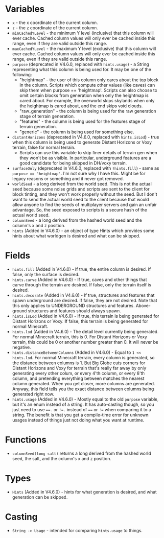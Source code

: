 # Variables

* `x` - the x coordinate of the current column.
* `z` - the z coordinate of the current column.
* `minCachedYLevel` - the minimum Y level (inclusive) that this column will ever cache. Cached column values will only ever be cached inside this range, even if they are valid outside this range.
* `maxCachedYLevel` - the maximum Y level (exclusive) that this column will ever cache. Cached column values will only ever be cached inside this range, even if they are valid outside this range.
* `purpose` (deprecated in V4.6.0, replaced with `hints.usage`) - a String representing what this column is being used for. It may be one of the following:
	* "heightmap" - the user of this column only cares about the top block in the column. Scripts which compute other values (like caves) can skip them when purpose == 'heightmap'. Scripts can also choose to omit certain blocks from generation when only the heightmap is cared about. For example, the overworld skips skylands when only the heightmap is cared about, and the end skips void clouds.
	* "raw_generation" - the column is being used for the raw generation stage of terrain generation.
	* "features" - the column is being used for the features stage of terrain generation.
	* "generic" - the column is being used for something else.
* `distantHorizons` (deprecated in V4.6.0, replaced with `hints.isLod`) - true when this column is being used to generate Distant Horizons or Voxy terrain, false for normal terrain.
	* Scripts can use this variable to skip finer details of terrain gen when they won't be as visible. In particular, underground features are a good candidate for being skipped in DH/voxy terrain.
* `surfaceOnly` (deprecated in V4.6.0, replaced with `!hints.fill`) - same as `purpose == 'heightmap'`. I'm not sure why I have this. Might be for legacy reasons or something and it never got removed.
* `worldSeed` - a long derived from the world seed. This is not the actual seed because some noise grids and scripts are sent to the client for block tinting, and they won't work properly without the seed. But I don't want to send the actual world seed to the client because that would allow anyone to find the seeds of multiplayer servers and gain an unfair advantage. So, the seed exposed to scripts is a secure hash of the actual world seed.
* `columnSeed` - a long derived from the hashed world seed and the column's x and z position.
* `hints` (Added in V4.6.0) - an object of type Hints which provides some hints about what worldgen is desired and what can be skipped.

# Fields

* `hints.fill` (Added in V4.6.0) - If true, the entire column is desired. If false, only the surface is desired.
* `hints.carve` (Added in V4.6.0) - If true, caves and other things that carve through the terrain are desired. If false, only the terrain itself is desired.
* `hints.decorate` (Added in V4.6.0) - If true, structures and features that spawn underground are desired. If false, they are not desired. Note that this only applies to UNDERGROUND structures and features. Above-ground structures and features should always spawn.
* `hints.isLod` (Added in V4.6.0) - If true, this terrain is being generated for Distant Horizons or Voxy. If false, this terrain is being generated for normal Minecraft.
* `hints.lod` (Added in V4.6.0) - The detail level currently being generated. For normal Minecraft terrain, this is 0. For Distant Horizons or Voxy terrain, this could be 0 or another number greater than 0. It will never be negative.
* `hints.distanceBetweenColumns` (Added in V4.6.0) - Equal to `1 << hints.lod`. For normal Minecraft terrain, every column is generated, so the distance between columns is 1. But Big Globe cuts corners for Distant Horizons and Voxy for terrain that's really far away by only generating every other colum, or every 4'th column, or every 8'th column, and pretending everything between matches the nearest column generated. When you get closer, more columns are generated. Anyway, this field tells you the exact distance between columns being generated right now.
* `hints.usage` (Added in V4.6.0) - Mostly equal to the old `purpose` variable, but it's an enum instead of a string. It has auto-casting though, so you just need to use `==.` or `!=.` instead of `==` or `!=` when comparing it to a string. The benefit is that you get a compile-time error for unknown usages instead of things just not doing what you want at runtime.

# Functions

* `columnSeed(long salt)` returns a long derived from the hashed world seed, the salt, and the column's x and z position.

# Types

* `Hints` (Added in V4.6.0) - hints for what generation is desired, and what generation can be skipped.

# Casting

* `String -> Usage` - intended for comparing `hints.usage` to things.